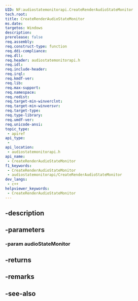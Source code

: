 ```yaml
---
UID: NF:audiostatemonitorapi.CreateRenderAudioStateMonitor
tech.root: 
title: CreateRenderAudioStateMonitor
ms.date: 
targetos: Windows
description: 
prerelease: false
req.assembly: 
req.construct-type: function
req.ddi-compliance: 
req.dll: 
req.header: audiostatemonitorapi.h
req.idl: 
req.include-header: 
req.irql: 
req.kmdf-ver: 
req.lib: 
req.max-support: 
req.namespace: 
req.redist: 
req.target-min-winverclnt: 
req.target-min-winversvr: 
req.target-type: 
req.type-library: 
req.umdf-ver: 
req.unicode-ansi: 
topic_type:
 - apiref
api_type:
 - 
api_location:
 - audiostatemonitorapi.h
api_name:
 - CreateRenderAudioStateMonitor
f1_keywords:
 - CreateRenderAudioStateMonitor
 - audiostatemonitorapi/CreateRenderAudioStateMonitor
dev_langs:
 - c++
helpviewer_keywords:
 - CreateRenderAudioStateMonitor
---
```


## -description

## -parameters

### -param audioStateMonitor

## -returns

## -remarks

## -see-also


